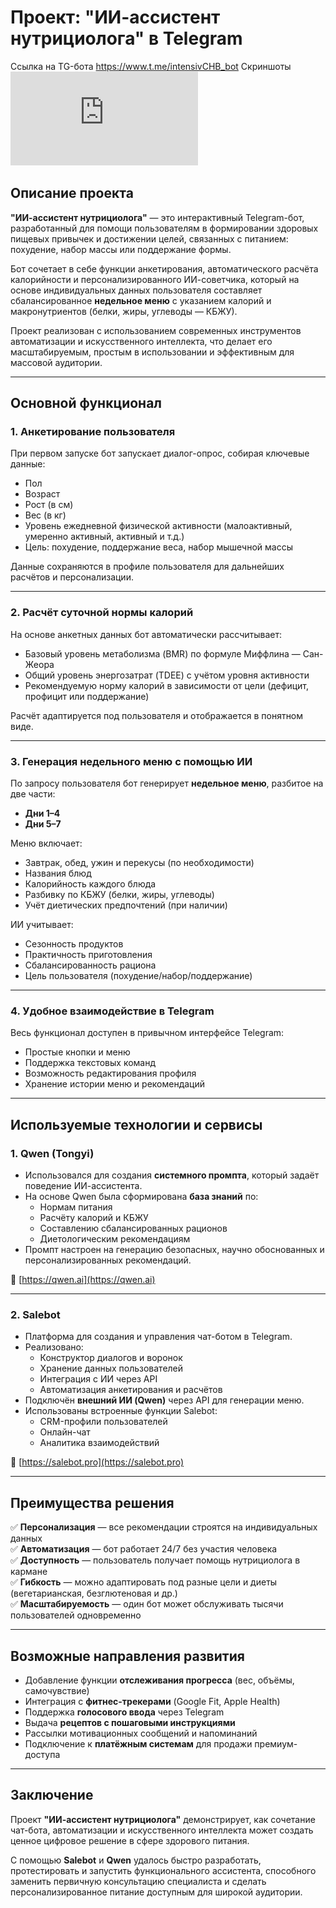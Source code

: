 # Проект: "ИИ-ассистент нутрициолога" в Telegram
Ссылка на TG-бота https://www.t.me/intensivCHB_bot
Скриншоты
![Скриншот 1](https://github.com/PavelKoff2025/ai_asistent_nutrio/blob/main/1%D0%98%D0%BD%D1%82_%D0%94%D0%971.pdf)

## Описание проекта

**"ИИ-ассистент нутрициолога"** — это интерактивный Telegram-бот, разработанный для помощи пользователям в формировании здоровых пищевых привычек и достижении целей, связанных с питанием: похудение, набор массы или поддержание формы.  

Бот сочетает в себе функции анкетирования, автоматического расчёта калорийности и персонализированного ИИ-советчика, который на основе индивидуальных данных пользователя составляет сбалансированное **недельное меню** с указанием калорий и макронутриентов (белки, жиры, углеводы — КБЖУ).

Проект реализован с использованием современных инструментов автоматизации и искусственного интеллекта, что делает его масштабируемым, простым в использовании и эффективным для массовой аудитории.

---

## Основной функционал

### 1. Анкетирование пользователя
При первом запуске бот запускает диалог-опрос, собирая ключевые данные:
- Пол
- Возраст
- Рост (в см)
- Вес (в кг)
- Уровень ежедневной физической активности (малоактивный, умеренно активный, активный и т.д.)
- Цель: похудение, поддержание веса, набор мышечной массы

Данные сохраняются в профиле пользователя для дальнейших расчётов и персонализации.

---

### 2. Расчёт суточной нормы калорий
На основе анкетных данных бот автоматически рассчитывает:
- Базовый уровень метаболизма (BMR) по формуле Миффлина — Сан-Жеора
- Общий уровень энергозатрат (TDEE) с учётом уровня активности
- Рекомендуемую норму калорий в зависимости от цели (дефицит, профицит или поддержание)

Расчёт адаптируется под пользователя и отображается в понятном виде.

---

### 3. Генерация недельного меню с помощью ИИ
По запросу пользователя бот генерирует **недельное меню**, разбитое на две части:
- **Дни 1–4**
- **Дни 5–7**

Меню включает:
- Завтрак, обед, ужин и перекусы (по необходимости)
- Названия блюд
- Калорийность каждого блюда
- Разбивку по КБЖУ (белки, жиры, углеводы)
- Учёт диетических предпочтений (при наличии)

ИИ учитывает:
- Сезонность продуктов
- Практичность приготовления
- Сбалансированность рациона
- Цель пользователя (похудение/набор/поддержание)

---

### 4. Удобное взаимодействие в Telegram
Весь функционал доступен в привычном интерфейсе Telegram:
- Простые кнопки и меню
- Поддержка текстовых команд
- Возможность редактирования профиля
- Хранение истории меню и рекомендаций

---

## Используемые технологии и сервисы

### 1. **Qwen (Tongyi)**  
- Использовался для создания **системного промпта**, который задаёт поведение ИИ-ассистента.
- На основе Qwen была сформирована **база знаний** по:
  - Нормам питания
  - Расчёту калорий и КБЖУ
  - Составлению сбалансированных рационов
  - Диетологическим рекомендациям
- Промпт настроен на генерацию безопасных, научно обоснованных и персонализированных рекомендаций.

🔗 [https://qwen.ai](https://qwen.ai)

---

### 2. **Salebot**  
- Платформа для создания и управления чат-ботом в Telegram.
- Реализовано:
  - Конструктор диалогов и воронок
  - Хранение данных пользователей
  - Интеграция с ИИ через API
  - Автоматизация анкетирования и расчётов
- Подключён **внешний ИИ (Qwen)** через API для генерации меню.
- Использованы встроенные функции Salebot:
  - CRM-профили пользователей
  - Онлайн-чат
  - Аналитика взаимодействий

🔗 [https://salebot.pro](https://salebot.pro)

---

## Преимущества решения

✅ **Персонализация** — все рекомендации строятся на индивидуальных данных  
✅ **Автоматизация** — бот работает 24/7 без участия человека  
✅ **Доступность** — пользователь получает помощь нутрициолога в кармане  
✅ **Гибкость** — можно адаптировать под разные цели и диеты (вегетарианская, безглютеновая и др.)  
✅ **Масштабируемость** — один бот может обслуживать тысячи пользователей одновременно  

---

## Возможные направления развития

- Добавление функции **отслеживания прогресса** (вес, объёмы, самочувствие)
- Интеграция с **фитнес-трекерами** (Google Fit, Apple Health)
- Поддержка **голосового ввода** через Telegram
- Выдача **рецептов с пошаговыми инструкциями**
- Рассылки мотивационных сообщений и напоминаний
- Подключение к **платёжным системам** для продажи премиум-доступа

---

## Заключение

Проект **"ИИ-ассистент нутрициолога"** демонстрирует, как сочетание чат-бота, автоматизации и искусственного интеллекта может создать ценное цифровое решение в сфере здорового питания.  

С помощью **Salebot** и **Qwen** удалось быстро разработать, протестировать и запустить функционального ассистента, способного заменить первичную консультацию специалиста и сделать персонализированное питание доступным для широкой аудитории.
